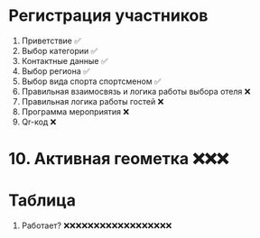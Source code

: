 # Регистрация участников

1. Приветствие  ✅
2. Выбор категории ✅
3. Контактные данные ✅
4. Выбор региона ✅
5. Выбор вида спорта спортсменом ✅
6. Правильная взаимосвязь и логика работы выбора отеля ❌
7. Правильная логика работы гостей ❌
8. Программа мероприятия ❌
9. Qr-код ❌
# 10. Активная геометка ❌❌❌

# Таблица
1. Работает? ❌❌❌❌❌❌❌❌❌❌❌❌❌❌❌❌❌❌




